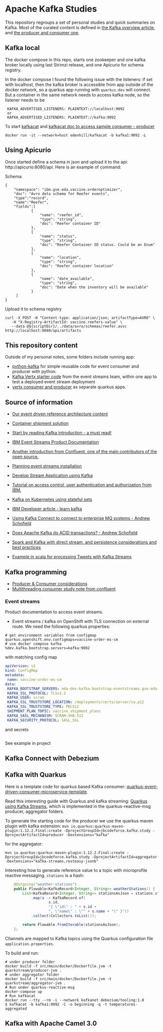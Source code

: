 # Apache Kafka Studies

This repository regroups a set of personal studies and quick summaries on Kafka. Most of the curated content is  defined in [the Kafka overview article](https://ibm-cloud-architecture.github.io/refarch-eda/technology/kafka-overview/), and [the producer and consumer one](https://ibm-cloud-architecture.github.io/refarch-eda/technology/kafka-producers-consumers/).


## Kafka local

The docker compose in this repo, starts one zookeeper and one kafka broker locally using last Strimzi release, and one Apicurio for schema registry.

In the docker compose I found the following issue with the listeners: if set with localhost, then the kafka broker is accessible from app outside of the docker network, so a quarkus app running with `quarkus:dev` will connect. But a container in the same network needs to access kafka node, so the listener needs to be  

```
 KAFKA_ADVERTISED_LISTENERS: PLAINTEXT://localhost:9092
 or
 KAFKA_ADVERTISED_LISTENERS: PLAINTEXT://kafka:9092
```

To start [kafkacat](https://hub.docker.com/r/edenhill/kafkacat) and [kafkacat doc to access sample consumer - producer](https://github.com/edenhill/kafkacat#examples)

```shell
docker run -it --network=host edenhill/kafkacat -b kafka1:9092 -L
```

## Using Apicurio

Once started define a schema in json and upload it to the api: http://apicurio:8080/api. Here is an example of command:

Schema:
```
{   
    "namespace": "ibm.gse.eda.vaccine.orderoptimizer",
    "doc": "Avro data schema for Reefer events",
    "type":"record",
    "name":"Reefer",
    "fields":[
            {
                "name": "reefer_id",
                "type": "string",
                "doc": "Reefer container ID"
            },
            {
                "name": "status",
                "type": "string",
                "doc": "Reefer Container ID status. Could be an Enum"
            },
            {
                "name": "location",
                "type": "string",
                "doc": "Reefer container location"
            },
            {
                "name": "date_available",
                "type": "string",
                "doc": "Date when the inventory will be available"
            }
     ]
}
```

Upload it to schema registry

```shell 
curl -X POST -H "Content-type: application/json; artifactType=AVRO" \
   -H "X-Registry-ArtifactId: vaccine.reefers-value" \
   --data @${scriptDir}/../data/avro/schemas/reefer.avsc http://localhost:8080/api/artifacts
```


## This repository content

Outside of my personal notes, some folders include running app:

* [python-kafka](https://github.com/jbcodeforce/kafka-studies/tree/master/python-kafka) for simple reusable code for event consumer and producer with python.
* [Kafka Vertx starter code](https://github.com/jbcodeforce/kafka-studies/tree/master/kafka-java-vertx-starter-1.0.0) from the event streams team, within one app to test a deployed event stream deployment
* [vertx consumer and producer](https://github.com/jbcodeforce/kafka-studies/tree/master/vertx-kafka) as separate quarkus apps.


## Source of information

* [Our event driven reference architecture content](https://ibm-cloud-architecture.github.io/refarch-eda/)
* [Container shipment solution](https://ibm-cloud-architecture.github.io/refarch-kc/)
* [Start by reading Kafka introduction - a must read!](https://Kafka.apache.org/intro/)
* [IBM Event Streams Product Documentation](https://ibm.github.io/event-streams)

* [Another introduction from Confluent, one of the main contributors of the open source.](http://www.confluent.io/blog/introducing-Kafka-streams-stream-processing-made-simple)

* [Planning event streams installation](https://ibm.github.io/event-streams/installing/planning/)
* [Develop Stream Application using Kafka](https://Kafka.apache.org/15/documentation/streams/)
* [Tutorial on access control, user authentication and authorization from IBM.](https://developer.ibm.com/tutorials/kafka-authn-authz/)
* [Kafka on Kubernetes using stateful sets](https://github.com/kubernetes/contrib/tree/master/statefulsets/Kafka)
* [IBM Developer article - learn kafka](https://developer.ibm.com/messaging/event-streams/docs/learn-about-Kafka/)
* [Using Kafka Connect to connect to enterprise MQ systems - Andrew Schofield](https://medium.com/@andrew_schofield/using-kafka-connect-to-connect-to-enterprise-mq-systems-5674d53fe55e)
* [Does Apache Kafka do ACID transactions? - Andrew Schofield](https://medium.com/@andrew_schofield/does-apache-kafka-do-acid-transactions-647b207f3d0e)
* [Spark and Kafka with direct stream, and persistence considerations and best practices](http://aseigneurin.github.io/2016/05/07/spark-Kafka-achieving-zero-data-loss.html)
* [Example in scala for processing Tweets with Kafka Streams](https://www.madewithtea.com/processing-tweets-with-Kafka-streams.html)

## Kafka programming

* [Producer & Consumer considerations](https://ibm-cloud-architecture.github.io/refarch-eda/technology/kafka-producers-consumers/)
* [Multithreading consumer study note from confluent]()

### Event streams

Product documentation to access event streams.

* Event streams / kafka on OpenShift with TLS connection on external route. We need the following quarkus properties:

 ```shell
 # get environment variables from configmap
 quarkus.openshift.env.configmaps=vaccine-order-ms-cm
 # use docker compose kafka
 %dev.kafka.bootstrap.servers=kafka:9092
 ```

 with matching config map

 ```yaml
apiVersion: v1
kind: ConfigMap
metadata:
  name: vaccine-order-ms-cm
data:
  KAFKA_BOOTSTRAP_SERVERS: eda-dev-kafka-bootstrap-eventstreams.gse-eda-2021-1-0143c5dd31acd8e030a1d6e0ab1380e3-0000.us-east.containers.appdomain.cloud:443
  KAFKA_SSL_PROTOCOL: TLSv1.2
  KAFKA_USER: scram
  KAFKA_SSL_TRUSTSTORE_LOCATION: /deployments/certs/server/ca.p12
  KAFKA_SSL_TRUSTSTORE_TYPE: PKCS12
  SHIPMENT_PLAN_TOPIC: vaccine_shipment_plans
  KAFKA_SASL_MECHANISM: SCRAM-SHA-512
  KAFKA_SECURITY_PROTOCOL: SASL_SSL
 ```

 and secrets

 ```
 ```

See example in project []()

## Kafka Connect with Debezium

## Kafka with Quarkus

Here is a template code for quarkus based Kafka consumer: [quarkus-event-driven-consumer-microservice-template](https://github.com/jbcodeforce/quarkus-event-driven-consumer-microservice-template).

Read this interesting guide with Quarkus and kafka streaming: [Quarkus using Kafka Streams](https://quarkus.io/guides/kafka-streams), which is implemented in the quarkus-reactive-msg producer, aggregator folders.

To generate the starting code for the producer we use the quarkus maven plugin with kafka extension:
`mvn io.quarkus:quarkus-maven-plugin:1.12.2.Final:create -DprojectGroupId=jbcodeforce.kafka.study -DprojectArtifactId=producer -Dextensions="kafka"`

for the aggregator:

`mvn io.quarkus:quarkus-maven-plugin:1.12.2.Final:create -DprojectGroupId=jbcodeforce.kafka.study -DprojectArtifactId=aggregator -Dextensions="kafka-streams,resteasy-jsonb"`

Interesting how to generate reference value to a topic with microprofile reactive messaging. `stations` is a hash:

```java
    @Outgoing("weather-stations")                               
    public Flowable<KafkaRecord<Integer, String>> weatherStations() {
        List<KafkaRecord<Integer, String>> stationsAsJson = stations.stream()
            .map(s -> KafkaRecord.of(
                    s.id,
                    "{ \"id\" : " + s.id +
                    ", \"name\" : \"" + s.name + "\" }"))
            .collect(Collectors.toList());

        return Flowable.fromIterable(stationsAsJson);
    };
```

Channels are mapped to Kafka topics using the Quarkus configuration file `application.properties`.

To build and run:

```shell
# under producer folder
docker build -f src/main/docker/Dockerfile.jvm -t quarkstream/producer-jvm .
# under aggregator folder
docker build -f src/main/docker/Dockerfile.jvm -t quarkstream/aggregator-jvm .
# Run under quarkus-reactive-msg
docker-compose up
# Run kafkacat
docker run --tty --rm -i --network kafkanet debezium/tooling:1.0
$ kafkacat -b kafka1:9092 -C -o beginning -q -t temperatures-aggregated
```

## Kafka with Apache Camel 3.0